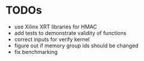 
# TODOs

- use Xilinx XRT libraries for HMAC
- add tests to demonstrate validity of functions
- correct inputs for verify kernel
- figure out if memory group ids should be changed
- fix benchmarking

